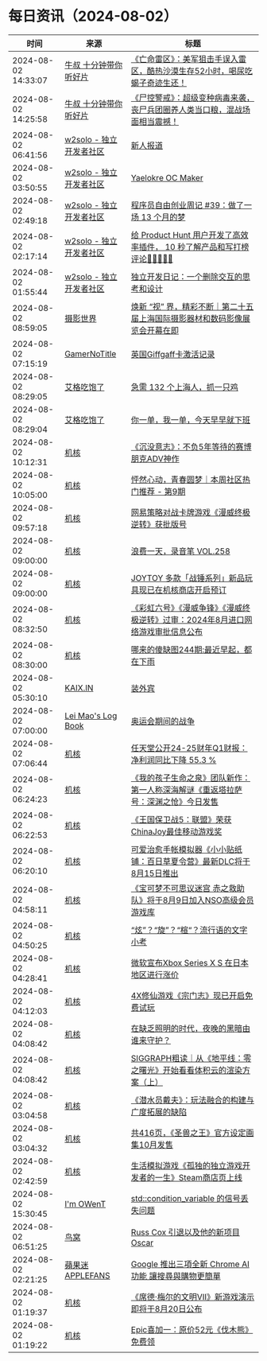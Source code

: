 ﻿# 每日资讯（2024-08-02）

|时间|来源|标题|
|---|---|---|
|2024-08-02 14:33:07|[牛叔 十分钟带你听好片](https://getpodcast.xyz/data/ximalaya/11534451.xml)|[《亡命雷区》：美军狙击手误入雷区，酷热沙漠生存52小时，喝尿吃蝎子奇迹生还！](https://www.ximalaya.com/sound/745692469)|
|2024-08-02 14:25:58|[牛叔 十分钟带你听好片](https://getpodcast.xyz/data/ximalaya/11534451.xml)|[《尸控警戒》：超级变种病毒来袭，丧尸兵团圈养人类当口粮，混战场面相当震撼！](https://www.ximalaya.com/sound/745691060)|
|2024-08-02 06:41:56|[w2solo - 独立开发者社区](https://w2solo.com/topics/feed)|[新人报道](https://w2solo.com/topics/4876)|
|2024-08-02 03:50:55|[w2solo - 独立开发者社区](https://w2solo.com/topics/feed)|[Yaelokre OC Maker](https://w2solo.com/topics/4875)|
|2024-08-02 02:49:18|[w2solo - 独立开发者社区](https://w2solo.com/topics/feed)|[程序员自由创业周记 #39：做了一场 13 个月的梦](https://w2solo.com/topics/4874)|
|2024-08-02 02:17:14|[w2solo - 独立开发者社区](https://w2solo.com/topics/feed)|[给 Product Hunt 用户开发了高效率插件， 10 秒了解产品和写打榜评论👏👏👏👏👏](https://w2solo.com/topics/4873)|
|2024-08-02 01:55:44|[w2solo - 独立开发者社区](https://w2solo.com/topics/feed)|[独立开发日记：一个删除交互的思考和设计](https://w2solo.com/topics/4872)|
|2024-08-02 08:59:05|[摄影世界](https://feedx.net/rss/photoworld.xml)|[焕新 “视” 界，精彩不断｜第二十五届上海国际摄影器材和数码影像展览会开幕在即](https://www.photoworld.com.cn/post/177285)|
|2024-08-02 07:15:19|[GamerNoTitle](https://bili33.top/atom.xml)|[英国Giffgaff卡激活记录](https://bili33.top/posts/Giffgaff-Activate/)|
|2024-08-02 08:29:05|[艾格吃饱了](https://feedpress.me/wx-aigechibaole)|[急需 132 个上海人，抓一只鸡](http://mp.weixin.qq.com/s?__biz=MjM5NTYxODQyMA%3D%3D&mid=2653456899&idx=2&sn=3a7ae6b7991958d0f884ef5b60a502ba)|
|2024-08-02 08:29:04|[艾格吃饱了](https://feedpress.me/wx-aigechibaole)|[你一单，我一单，今天早早就下班](http://mp.weixin.qq.com/s?__biz=MjM5NTYxODQyMA%3D%3D&mid=2653456899&idx=1&sn=1826d31d9f93495c9f373b3a98c53bd8)|
|2024-08-02 10:12:31|[机核](https://www.gcores.com/rss)|[《沉没意志》：不负5年等待的赛博朋克ADV神作](https://www.gcores.com/articles/186071)|
|2024-08-02 10:05:00|[机核](https://www.gcores.com/rss)|[怦然心动，青春圆梦｜本周社区热门推荐 - 第9期](https://www.gcores.com/articles/186125)|
|2024-08-02 09:57:18|[机核](https://www.gcores.com/rss)|[网易策略对战卡牌游戏《漫威终极逆转》获批版号](https://www.gcores.com/articles/186132)|
|2024-08-02 09:00:00|[机核](https://www.gcores.com/rss)|[浪费一天，录音笔 VOL.258](https://www.gcores.com/radios/186130)|
|2024-08-02 09:00:00|[机核](https://www.gcores.com/rss)|[JOYTOY 多款「战锤系列」新品玩具现已在机核商店开启预订](https://www.gcores.com/articles/186123)|
|2024-08-02 08:32:50|[机核](https://www.gcores.com/rss)|[《彩虹六号》《漫威争锋》《漫威终极逆转》过审：2024年8月进口网络游戏审批信息公布](https://www.gcores.com/articles/186128)|
|2024-08-02 08:30:00|[机核](https://www.gcores.com/rss)|[哪来的傻缺图244期:最近早起，都在下雨](https://www.gcores.com/articles/183829)|
|2024-08-02 05:30:10|[KAIX.IN](https://kaix.in/feed/)|[装外宾](https://kaix.in/2024/0802-foreigner-perspective/)|
|2024-08-02 07:00:00|[Lei Mao's Log Book](https://leimao.github.io/atom.xml)|[奥运会期间的战争](https://leimao.github.io/essay/%E5%A5%A5%E8%BF%90%E4%BC%9A%E6%9C%9F%E9%97%B4%E7%9A%84%E6%88%98%E4%BA%89/)|
|2024-08-02 07:06:44|[机核](https://www.gcores.com/rss)|[任天堂公开24-25财年Q1财报：净利润同比下降 55.3 %](https://www.gcores.com/articles/186120)|
|2024-08-02 06:24:23|[机核](https://www.gcores.com/rss)|[《我的孩子生命之泉》团队新作：第一人称深海解谜《重返塔拉萨号：深渊之怆》今日发售](https://www.gcores.com/articles/186117)|
|2024-08-02 06:22:53|[机核](https://www.gcores.com/rss)|[《王国保卫战5：联盟》荣获ChinaJoy最佳移动游戏奖](https://www.gcores.com/articles/186116)|
|2024-08-02 06:20:10|[机核](https://www.gcores.com/rss)|[可爱治愈手帐模拟器《小小贴纸铺：百日草夏令营》最新DLC将于8月15日推出](https://www.gcores.com/articles/186115)|
|2024-08-02 04:58:11|[机核](https://www.gcores.com/rss)|[《宝可梦不可思议迷宫 赤之救助队》将于8月9日加入NSO高级会员游戏库](https://www.gcores.com/articles/186109)|
|2024-08-02 04:50:25|[机核](https://www.gcores.com/rss)|[“炫”？“旋”？“楦“？流行语的文字小考](https://www.gcores.com/articles/186110)|
|2024-08-02 04:28:41|[机核](https://www.gcores.com/rss)|[微软宣布Xbox Series X S 在日本地区进行涨价](https://www.gcores.com/articles/186108)|
|2024-08-02 04:12:03|[机核](https://www.gcores.com/rss)|[4X修仙游戏《宗门志》现已开启免费试玩](https://www.gcores.com/articles/186107)|
|2024-08-02 04:08:42|[机核](https://www.gcores.com/rss)|[在缺乏照明的时代，夜晚的黑暗由谁来守护？](https://www.gcores.com/articles/186094)|
|2024-08-02 04:08:42|[机核](https://www.gcores.com/rss)|[SIGGRAPH粗读｜从《地平线：零之曙光》开始看看体积云的渲染方案（上）](https://www.gcores.com/articles/185926)|
|2024-08-02 03:04:58|[机核](https://www.gcores.com/rss)|[《潜水员戴夫》：玩法融合的构建与广度拓展的缺陷](https://www.gcores.com/articles/186099)|
|2024-08-02 03:04:32|[机核](https://www.gcores.com/rss)|[共416页，《圣兽之王》官方设定画集10月发售](https://www.gcores.com/articles/186101)|
|2024-08-02 02:42:59|[机核](https://www.gcores.com/rss)|[生活模拟游戏《孤独的独立游戏开发者的一生》Steam商店页上线](https://www.gcores.com/articles/186098)|
|2024-08-02 15:30:45|[I'm OWenT](https://owent.net/index.xml)|[std::condition_variable 的信号丢失问题](//owent.net/2024/2403.html)|
|2024-08-02 06:51:25|[鸟窝](https://colobu.com/atom.xml)|[Russ Cox 引退以及他的新项目 Oscar](https://colobu.com/2024/08/02/Russ-Cox-and-his-Oscar/)|
|2024-08-02 02:21:25|[蘋果迷 APPLEFANS](https://applefans.today/feed/)|[Google 推出三項全新 Chrome AI 功能 讓搜尋與購物更簡單](https://applefans.today/2024-08-chrome-ai-features/)|
|2024-08-02 01:19:37|[机核](https://www.gcores.com/rss)|[《席德·梅尔的文明VII》新游戏演示即将于8月20日公布](https://www.gcores.com/articles/186088)|
|2024-08-02 01:19:22|[机核](https://www.gcores.com/rss)|[Epic喜加一：原价52元《伐木熊》免费领](https://www.gcores.com/articles/186089)|

